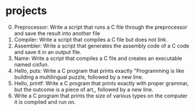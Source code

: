 # projects
0. Preprocessor: Write a script that runs a C file through the preprocessor and save the result into another file
1. Compiler: Write a script that compiles a C file but does not link.
2. Assembler: Write a script that generates the assembly code of a C code and save it in an output file.
3. Name: Write a script that compiles a C file and creates an executable named cisfun.
4. Hello, puts: Write a C program that prints exactly "Programming is like building a multilingual puzzle, followed by a new line.
5. Hello, printf: Write a C program that prints exactly with proper grammar, but the outcome is a piece of art,, followed by a new line.
6. Write a C program that prints the size of various types on the computer it is compiled and run on.
